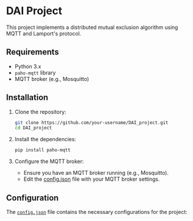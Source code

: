 # DAI Project

This project implements a distributed mutual exclusion algorithm using MQTT and Lamport's protocol.

## Requirements

- Python 3.x
- `paho-mqtt` library
- MQTT broker (e.g., Mosquitto)

## Installation

1. Clone the repository:

    ```sh
    git clone https://github.com/your-username/DAI_project.git
    cd DAI_project
    ```

2. Install the dependencies:

    ```sh
    pip install paho-mqtt
    ```

3. Configure the MQTT broker:

    - Ensure you have an MQTT broker running (e.g., Mosquitto).
    - Edit the [config.json](http://_vscodecontentref_/1) file with your MQTT broker settings.

## Configuration

The [`config.json`](config.json) file contains the necessary configurations for the project:

